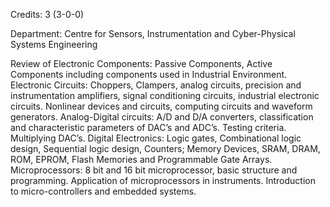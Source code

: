 Credits: 3 (3-0-0)

Department: Centre for Sensors, Instrumentation and Cyber-Physical Systems Engineering

Review of Electronic Components: Passive Components, Active Components including components used in Industrial Environment. Electronic Circuits: Choppers, Clampers, analog circuits, precision and instrumentation amplifiers, signal conditioning circuits, industrial electronic circuits. Nonlinear devices and circuits, computing circuits and waveform generators. Analog-Digital circuits: A/D and D/A converters, classification and characteristic parameters of DAC’s and ADC’s. Testing criteria. Multiplying DAC’s. Digital Electronics: Logic gates, Combinational logic design, Sequential logic design, Counters; Memory Devices, SRAM, DRAM, ROM, EPROM, Flash Memories and Programmable Gate Arrays. Microprocessors: 8 bit and 16 bit microprocessor, basic structure and programming. Application of microprocessors in instruments. Introduction to micro-controllers and embedded systems.